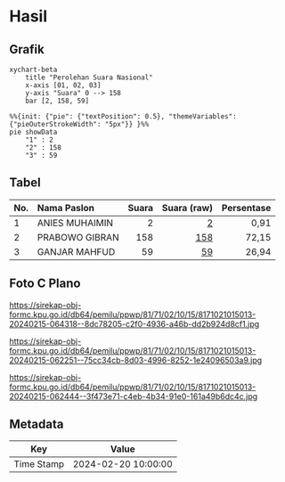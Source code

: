 # Hasil

## Grafik

```mermaid
xychart-beta
    title "Perolehan Suara Nasional"
    x-axis [01, 02, 03]
    y-axis "Suara" 0 --> 158
    bar [2, 158, 59]
```

```mermaid
%%{init: {"pie": {"textPosition": 0.5}, "themeVariables": {"pieOuterStrokeWidth": "5px"}} }%%
pie showData
    "1" : 2
    "2" : 158
    "3" : 59
```

## Tabel

| No. | Nama Paslon    | Suara | Suara (raw) | Persentase |
|:--- |:-------------- | -----:| -----------:| ----------:|
| 1   | ANIES MUHAIMIN | 2     | [2][p-1]    | 0,91       |
| 2   | PRABOWO GIBRAN | 158   | [158][p-2]  | 72,15      |
| 3   | GANJAR MAHFUD  | 59    | [59][p-3]   | 26,94      |


[p-1]: https://github.com/gigit-pemilu/pemilu-2024/blob/main/pilpres/hitung-suara/sub/81-maluku/sub/71-kota-ambon/sub/02-sirimau/sub/1015-batu-meja/sub/013-tps/sub/paslon-1.txt
[p-2]: https://github.com/gigit-pemilu/pemilu-2024/blob/main/pilpres/hitung-suara/sub/81-maluku/sub/71-kota-ambon/sub/02-sirimau/sub/1015-batu-meja/sub/013-tps/sub/paslon-2.txt
[p-3]: https://github.com/gigit-pemilu/pemilu-2024/blob/main/pilpres/hitung-suara/sub/81-maluku/sub/71-kota-ambon/sub/02-sirimau/sub/1015-batu-meja/sub/013-tps/sub/paslon-3.txt

## Foto C Plano

https://sirekap-obj-formc.kpu.go.id/db64/pemilu/ppwp/81/71/02/10/15/8171021015013-20240215-064318--8dc78205-c2f0-4936-a46b-dd2b924d8cf1.jpg

https://sirekap-obj-formc.kpu.go.id/db64/pemilu/ppwp/81/71/02/10/15/8171021015013-20240215-062251--75cc34cb-8d03-4996-8252-1e24096503a9.jpg

https://sirekap-obj-formc.kpu.go.id/db64/pemilu/ppwp/81/71/02/10/15/8171021015013-20240215-062444--3f473e71-c4eb-4b34-91e0-161a49b6dc4c.jpg


## Metadata

| Key        | Value               |
| ---------- | ------------------- |
| Time Stamp | 2024-02-20 10:00:00 |



